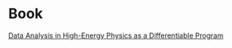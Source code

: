 # Book
[Data Analysis in High-Energy Physics as a Differentiable Program](https://phinate.github.io/thesis/)
